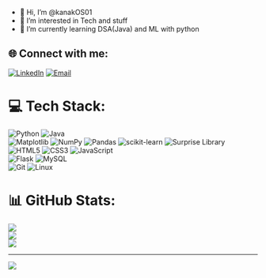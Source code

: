 - 👋 Hi, I’m @kanakOS01
- 👀 I’m interested in Tech and stuff
- 🌱 I’m currently learning DSA(Java) and ML with python


## 🌐 Connect with me:
[![LinkedIn](https://img.shields.io/badge/LinkedIn-%230077B5.svg?logo=linkedin&logoColor=white)](https://linkedin.com/in/kanak-tanwar) 
[![Email](https://img.shields.io/badge/Email-%23D14836.svg?logo=gmail&logoColor=white)](mailto:kanaktanwarpro@gmail.com)


# 💻 Tech Stack:
![Python](https://img.shields.io/badge/python-3670A0?style=for-the-badge&logo=python&logoColor=ffdd54) ![Java](https://img.shields.io/badge/java-%23ED8B00.svg?style=for-the-badge&logo=openjdk&logoColor=white) 
<br/>
![Matplotlib](https://img.shields.io/badge/Matplotlib-%23ffffff.svg?style=for-the-badge&logo=Matplotlib&logoColor=black) ![NumPy](https://img.shields.io/badge/numpy-%23013243.svg?style=for-the-badge&logo=numpy&logoColor=white) ![Pandas](https://img.shields.io/badge/pandas-%23150458.svg?style=for-the-badge&logo=pandas&logoColor=white) ![scikit-learn](https://img.shields.io/badge/scikit--learn-%23F7931E.svg?style=for-the-badge&logo=scikit-learn&logoColor=white)  ![Surprise Library](https://img.shields.io/badge/Surprise-%23FF8C00.svg?style=for-the-badge&logo=python&logoColor=white)
<br/>
![HTML5](https://img.shields.io/badge/html5-%23E34F26.svg?style=for-the-badge&logo=html5&logoColor=white) ![CSS3](https://img.shields.io/badge/css3-%231572B6.svg?style=for-the-badge&logo=css3&logoColor=white) ![JavaScript](https://img.shields.io/badge/javascript-%23323330.svg?style=for-the-badge&logo=javascript&logoColor=%23F7DF1E) 
<br/>
![Flask](https://img.shields.io/badge/flask-%23000.svg?style=for-the-badge&logo=flask&logoColor=white) ![MySQL](https://img.shields.io/badge/mysql-%2300000f.svg?style=for-the-badge&logo=mysql&logoColor=white)
<br/>
![Git](https://img.shields.io/badge/Git-%23F05032.svg?style=for-the-badge&logo=git&logoColor=white)
   ![Linux](https://img.shields.io/badge/Linux-%23FCC624.svg?style=for-the-badge&logo=linux&logoColor=black)


# 📊 GitHub Stats:
![](https://github-readme-stats.vercel.app/api?username=kanakOS01&theme=tokyonight&hide_border=false&include_all_commits=false&count_private=false)<br/>
![](https://github-readme-streak-stats.herokuapp.com/?user=kanakOS01&theme=tokyonight&hide_border=false)<br/>
![](https://github-readme-stats.vercel.app/api/top-langs/?username=kanakOS01&theme=tokyonight&hide_border=false&include_all_commits=false&count_private=false&layout=compact)

---
[![](https://visitcount.itsvg.in/api?id=kanakOS01&icon=0&color=9)](https://visitcount.itsvg.in)

<!-- Proudly created with GPRM ( https://gprm.itsvg.in ) -->

<!---
kanakOS01/kanakOS01 is a ✨ special ✨ repository because its `README.md` (this file) appears on your GitHub profile.
You can click the Preview link to take a look at your changes.
--->

